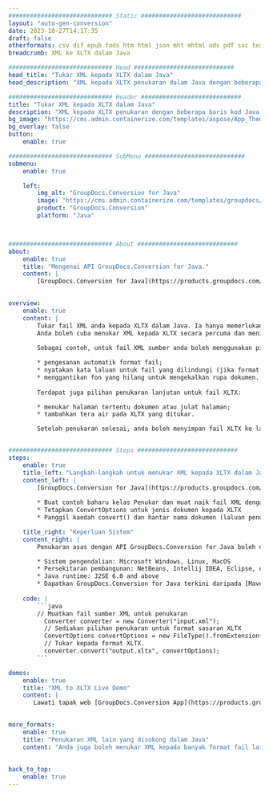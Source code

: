 ```yaml
---
############################# Static ############################
layout: "auto-gen-conversion"
date: 2023-10-27T14:17:35
draft: false
otherformats: csv dif epub fods htm html json mht mhtml ods pdf sxc tex tsv xlam xls xlsb xlsm xlsx xlt xltm xltx xml xps
breadcrumb: XML ke XLTX dalam Java

############################# Head ############################
head_title: "Tukar XML kepada XLTX dalam Java"
head_description: "XML kepada XLTX penukaran dalam Java dengan beberapa baris kod. Tukar lebih 160 format fail menggunakan API penukaran dokumen GroupDocs untuk Java"

############################# Header ############################
title: "Tukar XML kepada XLTX dalam Java"
description: "XML kepada XLTX penukaran dengan beberapa baris kod Java."
bg_image: "https://cms.admin.containerize.com/templates/aspose/App_Themes/V3/images/bg/header1.png"
bg_overlay: false
button:
    enable: true

############################# SubMenu ############################
submenu:
    enable: true

    left:
        img_alt: "GroupDocs.Conversion for Java"
        image: "https://cms.admin.containerize.com/templates/groupdocs/images/product-logos/90x90-noborder/groupdocs-conversion-java.png"
        product: "GroupDocs.Conversion"
        platform: "Java"



############################# About ############################
about:
    enable: true
    title: "Mengenai API GroupDocs.Conversion for Java."
    content: |
        [GroupDocs.Conversion for Java](https://products.groupdocs.com/conversion/java/) ialah API penukaran format fail lanjutan untuk menukar antara imej popular dan format dokumen seperti Microsoft Office, OpenDocument, PDF, HTML, e-mel, CAD. dan banyak lagi dengan hanya beberapa baris kod. API asli secara automatik mengesan format dokumen asal dan menawarkan banyak pilihan untuk menyesuaikan dokumen yang ditukar. Bersama-sama dengan fungsi mengekstrak maklumat daripada dokumen, ia juga menyokong caching hasil penukaran ke cakera tempatan secara lalai. Walau bagaimanapun, sebarang jenis storan cache boleh disokong dengan melaksanakan antara muka yang sesuai - Amazon S3, Dropbox, Google Drive, Windows Azure, Reddis atau mana-mana yang lain.
    

overview:
    enable: true
    content: |
        Tukar fail XML anda kepada XLTX dalam Java. Ia hanya memerlukan beberapa baris kod Java pada mana-mana platform pilihan anda, seperti Windows, Linux, macOS.
        Anda boleh cuba menukar XML kepada XLTX secara percuma dan menilai kualiti hasil penukaran. Bersama-sama dengan skrip penukaran fail mudah, anda boleh mencuba pilihan yang lebih canggih untuk memuatkan fail sumber XML dan menyimpan output XLTX. 
        
        Sebagai contoh, untuk fail XML sumber anda boleh menggunakan pilihan pemuatan berikut:

        * pengesanan automatik format fail;
        * nyatakan kata laluan untuk fail yang dilindungi (jika format fail menyokongnya);
        * menggantikan fon yang hilang untuk mengekalkan rupa dokumen.
        
        Terdapat juga pilihan penukaran lanjutan untuk fail XLTX:

        * menukar halaman tertentu dokumen atau julat halaman;
        * tambahkan tera air pada XLTX yang ditukar.

        Setelah penukaran selesai, anda boleh menyimpan fail XLTX ke laluan fail setempat anda atau ke mana-mana storan pihak ketiga seperti FTP, Amazon S3, Google Drive, Dropbox dll. Sila ambil perhatian - untuk menukar XML kepada XLTX, anda tidak perlu memasang sebarang perisian tambahan, seperti MS Office, Open Office, Adobe Acrobat Reader dsb.


############################# Steps ############################
steps:
    enable: true
    title_left: "Langkah-langkah untuk menukar XML kepada XLTX dalam Java"
    content_left: |
        [GroupDocs.Conversion for Java](https://products.groupdocs.com/conversion/java/) membenarkan pembangun menukar fail XML kepada XLTX dengan mudah dengan beberapa baris kod.
        
        * Buat contoh baharu kelas Penukar dan muat naik fail XML dengan laluan penuh
        * Tetapkan ConvertOptions untuk jenis dokumen kepada XLTX
        * Panggil kaedah convert() dan hantar nama dokumen (laluan penuh) dan format (XLTX) sebagai parameter

    title_right: "Keperluan Sistem"
    content_right: |
        Penukaran asas dengan API GroupDocs.Conversion for Java boleh dilakukan dengan hanya beberapa baris kod. API kami disokong pada semua platform dan sistem pengendalian utama. Sebelum melaksanakan kod di bawah, pastikan anda mempunyai prasyarat berikut dipasang pada sistem anda.

        * Sistem pengendalian: Microsoft Windows, Linux, MacOS
        * Persekitaran pembangunan: NetBeans, Intellij IDEA, Eclipse, etc.
        * Java runtime: J2SE 6.0 and above
        * Dapatkan GroupDocs.Conversion for Java terkini daripada [Maven](https://repository.groupdocs.com/webapp/#/artifacts/browse/tree/General/repo/com/groupdocs/groupdocs-conversion)
         
    code: |
        ```java    
        // Muatkan fail sumber XML untuk penukaran
          Converter converter = new Converter("input.xml");
          // Sediakan pilihan penukaran untuk format sasaran XLTX
          ConvertOptions convertOptions = new FileType().fromExtension("xltx").getConvertOptions();
          // Tukar kepada format XLTX.
          converter.convert("output.xltx", convertOptions);
        ```

demos:
    enable: true
    title: "XML to XLTX Live Demo"
    content: |
       Lawati tapak web [GroupDocs.Conversion App](https://products.groupdocs.app/conversion/family) kami dan cuba XML kepada XLTX penukaran sekarang. Demo percuma mempunyai faedah berikut
          

more_formats:
    enable: true
    title: "Penukaran XML lain yang disokong dalam Java"
    content: "Anda juga boleh menukar XML kepada banyak format fail lain. Sila lihat senarai di bawah."
       
       
back_to_top:
    enable: true
---
```

